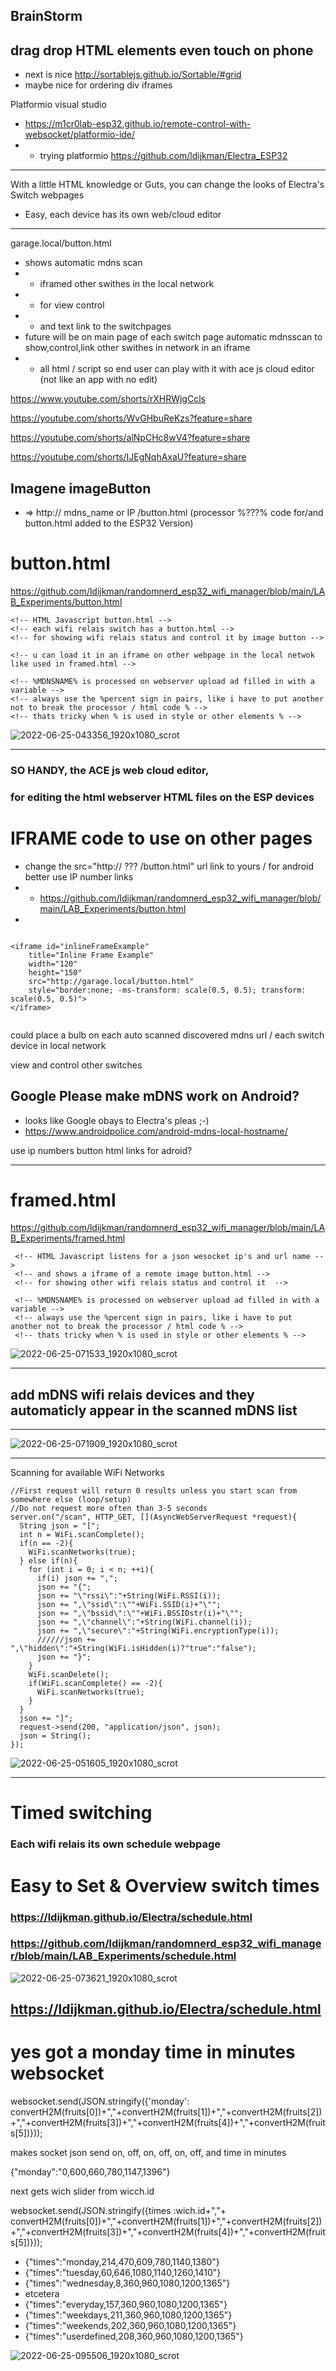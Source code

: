 ## BrainStorm

## drag drop HTML elements even touch on phone 
- next is nice http://sortablejs.github.io/Sortable/#grid
- maybe nice for ordering div iframes

Platformio visual studio
- https://m1cr0lab-esp32.github.io/remote-control-with-websocket/platformio-ide/
- - trying platformio https://github.com/ldijkman/Electra_ESP32 


---

With a little HTML knowledge or Guts, you can change the looks of Electra's Switch webpages
- Easy, each device has its own web/cloud editor

---


garage.local/button.html 
- shows automatic mdns scan 
- - iframed other swithes in the local network 
- - for view control 
- - and text link to the switchpages
- future will be on main page of each switch page automatic mdnsscan to show,control,link other swithes in network in an iframe
- - all html / script so end user can play with it with ace js cloud editor (not like an app with no edit)

https://www.youtube.com/shorts/rXHRWjgCcls

https://youtube.com/shorts/WvGHbuReKzs?feature=share

https://youtube.com/shorts/alNpCHc8wV4?feature=share

https://youtube.com/shorts/IJEgNqhAxaU?feature=share


## Imagene imageButton 
- => http:// mdns_name or IP /button.html     (processor %???% code for/and button.html added to the ESP32 Version)

# button.html
https://github.com/ldijkman/randomnerd_esp32_wifi_manager/blob/main/LAB_Experiments/button.html

```
<!-- HTML Javascript button.html -->
<!-- each wifi relais switch has a button.html -->
<!-- for showing wifi relais status and control it by image button -->

<!-- u can load it in an iframe on other webpage in the local netwok like used in framed.html -->

<!-- %MDNSNAME% is processed on webserver upload ad filled in with a variable -->
<!-- always use the %percent sign in pairs, like i have to put another not to break the processor / html code % -->
<!-- thats tricky when % is used in style or other elements % -->
```

![2022-06-25-043356_1920x1080_scrot](https://user-images.githubusercontent.com/45427770/175755061-8548368c-9d7e-4f13-9516-50c0f48be436.png)

---


### SO HANDY, the ACE js web cloud editor, 
### for editing the html webserver HTML files on the ESP devices

# IFRAME code to use on other pages
- change the src="http:// ??? /button.html" url link to yours / for android better use IP number links
- - https://github.com/ldijkman/randomnerd_esp32_wifi_manager/blob/main/LAB_Experiments/button.html
- 
```

<iframe id="inlineFrameExample"
    title="Inline Frame Example"
    width="120"
    height="150"
    src="http://garage.local/button.html"
    style="border:none; -ms-transform: scale(0.5, 0.5); transform: scale(0.5, 0.5)">
</iframe>


```
could place a bulb on each auto scanned discovered mdns url / each switch device in local network

view and control other switches


## Google Please make mDNS work on Android?
- looks like Google obays to Electra's pleas ;-)
- https://www.androidpolice.com/android-mdns-local-hostname/

use ip numbers button html links for adroid?

---

# framed.html
https://github.com/ldijkman/randomnerd_esp32_wifi_manager/blob/main/LAB_Experiments/framed.html

```
 <!-- HTML Javascript listens for a json wesocket ip's and url name -->
 <!-- and shows a iframe of a remote image button.html -->
 <!-- for showing other wifi relais status and control it  -->

 <!-- %MDNSNAME% is processed on webserver upload ad filled in with a variable -->
 <!-- always use the %percent sign in pairs, like i have to put another not to break the processor / html code % -->
 <!-- thats tricky when % is used in style or other elements % -->
```

![2022-06-25-071533_1920x1080_scrot](https://user-images.githubusercontent.com/45427770/175759539-f0389bb0-c6b2-462f-b958-6936870b601b.png)

---

## add mDNS wifi relais devices and they automaticly appear in the scanned mDNS list 

---

![2022-06-25-071909_1920x1080_scrot](https://user-images.githubusercontent.com/45427770/175759503-5dff943a-b0aa-46cb-b581-cc5c48b2bd54.png)



---

Scanning for available WiFi Networks
```
//First request will return 0 results unless you start scan from somewhere else (loop/setup)
//Do not request more often than 3-5 seconds
server.on("/scan", HTTP_GET, [](AsyncWebServerRequest *request){
  String json = "[";
  int n = WiFi.scanComplete();
  if(n == -2){
    WiFi.scanNetworks(true);
  } else if(n){
    for (int i = 0; i < n; ++i){
      if(i) json += ",";
      json += "{";
      json += "\"rssi\":"+String(WiFi.RSSI(i));
      json += ",\"ssid\":\""+WiFi.SSID(i)+"\"";
      json += ",\"bssid\":\""+WiFi.BSSIDstr(i)+"\"";
      json += ",\"channel\":"+String(WiFi.channel(i));
      json += ",\"secure\":"+String(WiFi.encryptionType(i));
      //////json += ",\"hidden\":"+String(WiFi.isHidden(i)?"true":"false");
      json += "}";
    }
    WiFi.scanDelete();
    if(WiFi.scanComplete() == -2){
      WiFi.scanNetworks(true);
    }
  }
  json += "]";
  request->send(200, "application/json", json);
  json = String();
});
```
![2022-06-25-051605_1920x1080_scrot](https://user-images.githubusercontent.com/45427770/175756151-f91e6607-4a5a-4d05-a1de-a271ec58efe6.png)

---

# Timed switching
### Each wifi relais its own schedule webpage
# Easy to Set & Overview switch times
### https://ldijkman.github.io/Electra/schedule.html
### https://github.com/ldijkman/randomnerd_esp32_wifi_manager/blob/main/LAB_Experiments/schedule.html

![2022-06-25-073621_1920x1080_scrot](https://user-images.githubusercontent.com/45427770/175759905-9d23a332-9426-4aaa-b31b-28b407465df0.png)

## https://ldijkman.github.io/Electra/schedule.html


# yes got a monday time in minutes websocket

websocket.send(JSON.stringify({'monday': convertH2M(fruits[0])+","+convertH2M(fruits[1])+","+convertH2M(fruits[2])+","+convertH2M(fruits[3])+","+convertH2M(fruits[4])+","+convertH2M(fruits[5])}));

makes socket json send on, off, on, off, on, off,  and  time in minutes  

{"monday":"0,600,660,780,1147,1396"}

next gets wich slider  from wicch.id

websocket.send(JSON.stringify({times :wich.id+","+ convertH2M(fruits[0])+","+convertH2M(fruits[1])+","+convertH2M(fruits[2])+","+convertH2M(fruits[3])+","+convertH2M(fruits[4])+","+convertH2M(fruits[5])}));

- {"times":"monday,214,470,609,780,1140,1380"}
- {"times":"tuesday,60,646,1080,1140,1260,1410"}
- {"times":"wednesday,8,360,960,1080,1200,1365"}	
- etcetera
- {"times":"everyday,157,360,960,1080,1200,1365"}	
- {"times":"weekdays,211,360,960,1080,1200,1365"}
- {"times":"weekends,202,360,960,1080,1200,1365"}	
- {"times":"userdefined,208,360,960,1080,1200,1365"}
   

![2022-06-25-095506_1920x1080_scrot](https://user-images.githubusercontent.com/45427770/175764265-b939e2b0-32d3-4fbe-aca7-adb82b225254.png)

